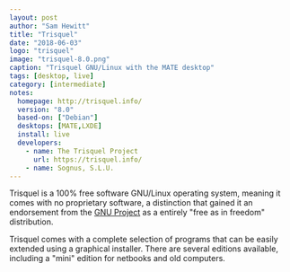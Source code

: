 ```yaml
---
layout: post
author: "Sam Hewitt"
title: "Trisquel"
date: "2018-06-03"
logo: "trisquel"
image: "trisquel-8.0.png"
caption: "Trisquel GNU/Linux with the MATE desktop"
tags: [desktop, live]
category: [intermediate]
notes:
  homepage: http://trisquel.info/
  version: "8.0"
  based-on: ["Debian"]
  desktops: [MATE,LXDE]
  install: live
  developers:
    - name: The Trisquel Project
      url: https://trisquel.info/
    - name: Sognus, S.L.U.
---
```


Trisquel is a 100% free software GNU/Linux operating system, meaning it comes with no proprietary software, a distinction that gained it an endorsement from the [GNU Project](https://gnu.org/) as a entirely "free as in freedom" distribution. 

Trisquel comes with a complete selection of programs that can be easily extended using a graphical installer. There are several editions available, including a "mini" edition for netbooks and old computers.